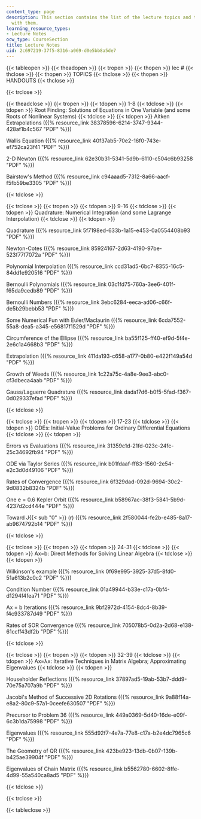 ```yaml
---
content_type: page
description: This section contains the list of the lecture topics and the files associated
  with them.
learning_resource_types:
- Lecture Notes
ocw_type: CourseSection
title: Lecture Notes
uid: 2c697219-37f5-8316-a069-d0e5bb8a5de7
---
```


{{< tableopen >}}
{{< theadopen >}}
{{< tropen >}}
{{< thopen >}}
lec #
{{< thclose >}}
{{< thopen >}}
TOPICS
{{< thclose >}}
{{< thopen >}}
HANDOUTS
{{< thclose >}}

{{< trclose >}}

{{< theadclose >}}
{{< tropen >}}
{{< tdopen >}}
1-8
{{< tdclose >}}
{{< tdopen >}}
Root Finding: Solutions of Equations in One Variable (and some Roots of Nonlinear Systems)
{{< tdclose >}}
{{< tdopen >}}
Aitken Extrapolations ({{% resource_link 38378596-6214-3747-9344-428af1b4c567 "PDF" %}})

Wallis Equation ({{% resource_link 40f37ab5-70e2-16f0-743e-ef752ca23f41 "PDF" %}})

2-D Newton ({{% resource_link 62e30b31-5341-5d9b-6110-c504c6b93258 "PDF" %}})

Bairstow's Method ({{% resource_link c94aaad5-7312-8a66-aacf-f5fb59be3305 "PDF" %}})


{{< tdclose >}}

{{< trclose >}}
{{< tropen >}}
{{< tdopen >}}
9-16
{{< tdclose >}}
{{< tdopen >}}
Quadrature: Numerical Integration (and some Lagrange Interpolation)
{{< tdclose >}}
{{< tdopen >}}


Quadrature ({{% resource_link 5f7198ed-633b-1a15-e453-0a0554408b93 "PDF" %}})

Newton-Cotes ({{% resource_link 85924167-2d63-4190-97be-523f77f7072a "PDF" %}})

Polynomial Interpolation ({{% resource_link ccd31ad5-6bc7-8355-16c5-84dd1e920516 "PDF" %}})

Bernoulli Polynomials ({{% resource_link 03c1fd75-760a-3ee6-401f-f65da9cedb89 "PDF" %}})

Bernoulli Numbers ({{% resource_link 3ebc6284-eeca-ad06-c66f-de5b29bebb53 "PDF" %}})

Some Numerical Fun with Euler/Maclaurin ({{% resource_link 6cda7552-55a8-dea5-a345-e56817f1529d "PDF" %}})

Circumference of the Ellipse ({{% resource_link ba55f125-ff40-ef9d-5f4e-2e6c1a4668b3 "PDF" %}})

Extrapolation ({{% resource_link 411da193-c658-a177-0b80-e422f149a54d "PDF" %}})

Growth of Weeds ({{% resource_link 1c22a75c-4a8e-9ee3-abc0-cf3dbeca4aab "PDF" %}})

Gauss/Laguerre Quadrature ({{% resource_link dada17d6-b0f5-5fad-f367-0d029337efad "PDF" %}})


{{< tdclose >}}

{{< trclose >}}
{{< tropen >}}
{{< tdopen >}}
17-23
{{< tdclose >}}
{{< tdopen >}}
ODEs: Initial-Value Problems for Ordinary Differential Equations
{{< tdclose >}}
{{< tdopen >}}


Errors vs Evaluations ({{% resource_link 31359c1d-21fd-023c-24fc-25c34692fb94 "PDF" %}})

ODE via Taylor Series ({{% resource_link b01fdaaf-ff83-1560-2e54-e2c3d0d49106 "PDF" %}})

Rates of Convergence ({{% resource_link 6f329dad-092d-9694-30c2-9d0832b8324b "PDF" %}})

One e = 0.6 Kepler Orbit ({{% resource_link b58967ac-38f3-5841-5b9d-4237d2cd444e "PDF" %}})

Toward J{{< sub "0" >}} (r) ({{% resource_link 2f580044-fe2b-e485-8a17-ab9674792b14 "PDF" %}})


{{< tdclose >}}

{{< trclose >}}
{{< tropen >}}
{{< tdopen >}}
24-31
{{< tdclose >}}
{{< tdopen >}}
Ax=b: Direct Methods for Solving Linear Algebra
{{< tdclose >}}
{{< tdopen >}}


Wilkinson's example ({{% resource_link 0f69e995-3925-37d5-8fd0-51a613b2c0c2 "PDF" %}})

Condition Number ({{% resource_link 01a49944-b33e-c17a-0bf4-d1294f4fea71 "PDF" %}})

Ax = b Iterations ({{% resource_link 9bf2972d-4154-8dc4-8b39-f4c933787d49 "PDF" %}})

Rates of SOR Convergence ({{% resource_link 705078b5-0d2a-2d68-e138-61ccff43df2b "PDF" %}})


{{< tdclose >}}

{{< trclose >}}
{{< tropen >}}
{{< tdopen >}}
32-39
{{< tdclose >}}
{{< tdopen >}}
Ax=λx: Iterative Techniques in Matrix Algebra; Approximating Eigenvalues
{{< tdclose >}}
{{< tdopen >}}


Householder Reflections ({{% resource_link 37897ad5-19ab-53b7-ddd9-70e75a707a9b "PDF" %}})

Jacobi's Method of Successive 2D Rotations ({{% resource_link 9a88f14a-e8a2-80c9-57a1-0ceefe630507 "PDF" %}})

Precursor to Problem 36 ({{% resource_link 449a0369-5d40-16de-e09f-6c3b1da75998 "PDF" %}})

Eigenvalues ({{% resource_link 555d92f7-4e7a-77e8-c17a-b2e4dc7965c6 "PDF" %}})

The Geometry of QR ({{% resource_link 423be923-13db-0b07-139b-b425ae39904f "PDF" %}})

Eigenvalues of Chain Matrix ({{% resource_link b5562780-6602-8ffe-4d99-55a540ca8ad5 "PDF" %}})


{{< tdclose >}}

{{< trclose >}}

{{< tableclose >}}